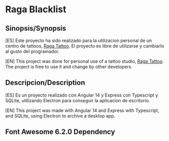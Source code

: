 # Raga Blacklist

## Sinopsis/Synopsis

[ES] Este proyecto ha sido realizado para la utilizacion personal de un centro de tattoos, [Raga Tattoo](https://ragatattoo.com/). El proyecto es libre de utilizarse y cambiarlo al gusto del programador.

[EN] This project was done for personal use of a tattoo studio, [Raga Tattoo](https://ragatattoo.com/). The project is free to use it and change by other developers.


## Descripcion/Description

[ES] Es un proyecto realizado con Angular 14 y Express con Typescript y SQLite, utilizando Electron para conseguir la aplicacion de escritorio.

[EN] This project was made with Angular 14 and Express with Typescript, and SQLite, using Electron to archive a desktop app.


## Font Awesome 6.2.0 Dependency
